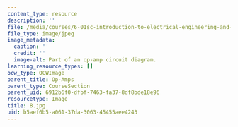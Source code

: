 ```yaml
---
content_type: resource
description: ''
file: /media/courses/6-01sc-introduction-to-electrical-engineering-and-computer-science-i-spring-2011/b5aef6b5a06137da306345455aee4243_8.jpg
file_type: image/jpeg
image_metadata:
  caption: ''
  credit: ''
  image-alt: Part of an op-amp circuit diagram.
learning_resource_types: []
ocw_type: OCWImage
parent_title: Op-Amps
parent_type: CourseSection
parent_uid: 6912b6f0-dfbf-7463-fa37-8df8bde18e96
resourcetype: Image
title: 8.jpg
uid: b5aef6b5-a061-37da-3063-45455aee4243
---
```


